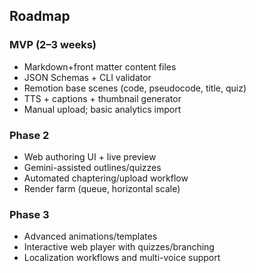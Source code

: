 ## Roadmap

### MVP (2–3 weeks)
- Markdown+front matter content files
- JSON Schemas + CLI validator
- Remotion base scenes (code, pseudocode, title, quiz)
- TTS + captions + thumbnail generator
- Manual upload; basic analytics import

### Phase 2
- Web authoring UI + live preview
- Gemini-assisted outlines/quizzes
- Automated chaptering/upload workflow
- Render farm (queue, horizontal scale)

### Phase 3
- Advanced animations/templates
- Interactive web player with quizzes/branching
- Localization workflows and multi-voice support
